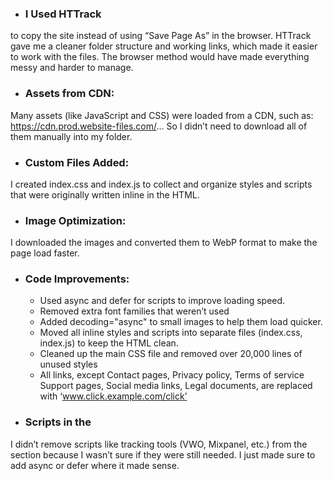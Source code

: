 - ### I Used HTTrack
 to copy the site instead of using “Save Page As” in the browser.
 HTTrack gave me a cleaner folder structure and working links, which made it easier to work with the files. The browser method would have made everything messy and harder to manage.


- ### Assets from CDN:
Many assets (like JavaScript and CSS) were loaded from a CDN, such as:
 https://cdn.prod.website-files.com/...
 So I didn’t need to download all of them manually into my folder.


- ### Custom Files Added:
I created index.css and index.js to collect and organize styles and scripts that were originally written inline in the HTML.


- ### Image Optimization:
I downloaded the images and converted them to WebP format to make the page load faster.


- ### Code Improvements:
  - Used async and defer for scripts to improve loading speed.
  - Removed extra font families that weren’t used
  - Added decoding="async" to small images to help them load quicker.
  - Moved all inline styles and scripts into separate files (index.css, index.js) to keep the HTML clean.
  - Cleaned up the main CSS file and removed over 20,000 lines of unused styles
  - All links, except Contact pages, Privacy policy, Terms of service Support pages, Social media links,  Legal documents, are replaced with ‘www.click.example.com/click’

- ### Scripts in the <head>
 I didn’t remove scripts like tracking tools (VWO, Mixpanel, etc.) from the <head> section because I wasn’t sure if they were still needed. I just made sure to add async or defer where it made sense.
